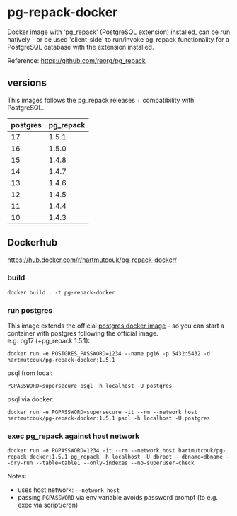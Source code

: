 # pg-repack-docker

Docker image with 'pg_repack' (PostgreSQL extension) installed, can be run natively - or be used 'client-side' to run/invoke pg_repack functionality 
for a PostgreSQL database with the extension installed.

Reference: https://github.com/reorg/pg_repack

## versions

This images follows the pg_repack releases + compatibility with PostgreSQL.

| postgres | pg_repack |
|----------|-----------|
| 17       | 1.5.1     |
| 16       | 1.5.0     |
| 15       | 1.4.8     |
| 14       | 1.4.7     |
| 13       | 1.4.6     |
| 12       | 1.4.5     |
| 11       | 1.4.4     |
| 10       | 1.4.3     |


## Dockerhub

https://hub.docker.com/r/hartmutcouk/pg-repack-docker/


### build

```
docker build . -t pg-repack-docker
```
    
### run postgres

This image extends the official [postgres docker image](https://hub.docker.com/_/postgres/) - so you can start a container with postgres following the official image.   
e.g. pg17 (+pg_repack 1.5.1):
    
```
docker run -e POSTGRES_PASSWORD=1234 --name pg16 -p 5432:5432 -d hartmutcouk/pg-repack-docker:1.5.1
```

psql from local:
```
PGPASSWORD=supersecure psql -h localhost -U postgres
```

psql via docker:
```
docker run -e PGPASSWORD=supersecure -it --rm --network host hartmutcouk/pg-repack-docker:1.5.1 psql -h localhost -U postgres
```


### exec pg_repack against host network
    
```
docker run -e PGPASSWORD=1234 -it --rm --network host hartmutcouk/pg-repack-docker:1.5.1 pg_repack -h localhost -U dbroot --dbname=dbname --dry-run --table=table1 --only-indexes --no-superuser-check
```

Notes:
- uses host network: `--network host`
- passing `PGPASSWORD` via env variable avoids password prompt (to e.g. exec via script/cron)
